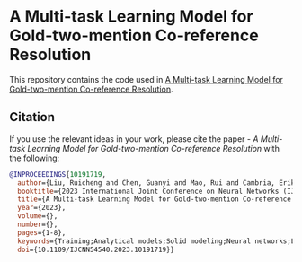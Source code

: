 # A Multi-task Learning Model for Gold-two-mention Co-reference Resolution

This repository contains the code used in [A Multi-task Learning Model for Gold-two-mention Co-reference Resolution](https://ieeexplore.ieee.org/document/10191719).


## Citation

If you use the relevant ideas in your work, please cite the paper - *A Multi-task Learning Model for Gold-two-mention Co-reference Resolution* with the following:

```bibtex
@INPROCEEDINGS{10191719,
  author={Liu, Ruicheng and Chen, Guanyi and Mao, Rui and Cambria, Erik},
  booktitle={2023 International Joint Conference on Neural Networks (IJCNN)}, 
  title={A Multi-task Learning Model for Gold-two-mention Co-reference Resolution}, 
  year={2023},
  volume={},
  number={},
  pages={1-8},
  keywords={Training;Analytical models;Solid modeling;Neural networks;Linguistics;Multitasking;Solids;Co-reference Resolution;Natural Language Processing;Linguistics;Deep Learning},
  doi={10.1109/IJCNN54540.2023.10191719}}

